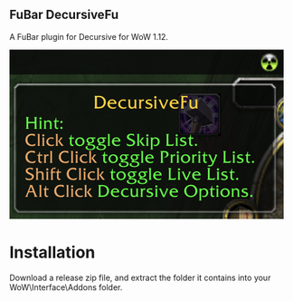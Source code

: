 FuBar DecursiveFu
---
A FuBar plugin for Decursive for WoW 1.12.

![Screenshot](screenshot.png)

# Installation
Download a release zip file, and extract the folder it contains into your WoW\Interface\Addons folder.
